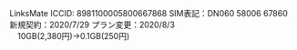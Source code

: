 LinksMate ICCID: 8981100005800667868 SIM表記：DN060 58006 67860  
新規契約：2020/7/29 プラン変更：2020/8/3  
　10GB(2,380円)→0.1GB(250円)